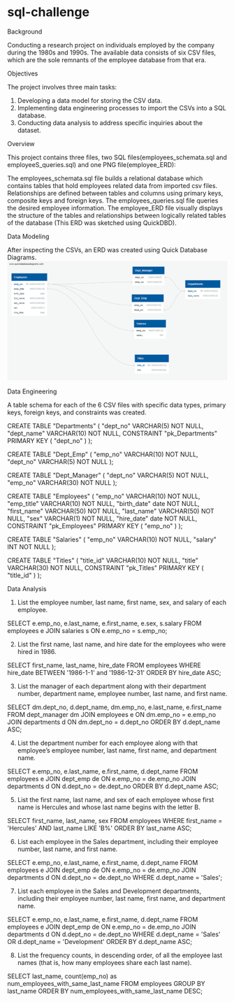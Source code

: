 # sql-challenge

Background

Conducting a research project on individuals employed by the company during the 1980s and 1990s. The available data consists of six CSV files, which are the sole remnants of the employee database from that era.

Objectives

The project involves three main tasks:

1. Developing a data model for storing the CSV data.
2. Implementing data engineering processes to import the CSVs into a SQL database.
3. Conducting data analysis to address specific inquiries about the dataset.

Overview

This project contains three  files, two SQL files(employees_schemata.sql and employeeS_queries.sql) and one PNG file(employee_ERD):

The employees_schemata.sql file builds a relational database which contains tables that hold employees related data from imported csv files. Relationships are defined between tables and columns using primary keys, composite keys and foreign keys.
The employees_queries.sql file queries the desired employee information.
The employee_ERD file visually displays the structure of the tables and relationships between logically related tables of the database (This ERD was sketched using QuickDBD).

Data Modeling

After inspecting the CSVs, an ERD was created using Quick Database Diagrams.
![alt text](Employee_ERD-1.png)


Data Engineering

A table schema for each of the 6 CSV files with specific data types, primary keys, foreign keys, and constraints was created.

CREATE TABLE "Departments" (
    "dept_no" VARCHAR(5)   NOT NULL,
    "dept_name" VARCHAR(10)   NOT NULL,
    CONSTRAINT "pk_Departments" PRIMARY KEY (
        "dept_no"
     )
);

CREATE TABLE "Dept_Emp" (
    "emp_no" VARCHAR(10)   NOT NULL,
    "dept_no" VARCHAR(5)   NOT NULL
);

CREATE TABLE "Dept_Manager" (
    "dept_no" VARCHAR(5)   NOT NULL,
    "emp_no" VARCHAR(30)   NOT NULL
);

CREATE TABLE "Employees" (
    "emp_no" VARCHAR(10)   NOT NULL,
    "emp_title" VARCHAR(10)   NOT NULL,
    "birth_date" date   NOT NULL,
    "first_name" VARCHAR(50)   NOT NULL,
    "last_name" VARCHAR(50)   NOT NULL,
    "sex" VARCHAR(1)   NOT NULL,
    "hire_date" date   NOT NULL,
    CONSTRAINT "pk_Employees" PRIMARY KEY (
        "emp_no"
     )
);

CREATE TABLE "Salaries" (
    "emp_no" VARCHAR(10)   NOT NULL,
    "salary" INT   NOT NULL
);

CREATE TABLE "Titles" (
    "title_id" VARCHAR(10)   NOT NULL,
    "title" VARCHAR(30)   NOT NULL,
    CONSTRAINT "pk_Titles" PRIMARY KEY (
        "title_id"
     )
);



Data Analysis

1. List the employee number, last name, first name, sex, and salary of each employee.

SELECT e.emp_no, e.last_name, e.first_name, e.sex, s.salary
FROM employees e
JOIN salaries s
ON e.emp_no = s.emp_no;

2. List the first name, last name, and hire date for the employees who were hired in 1986.

SELECT first_name, last_name, hire_date 
FROM employees
WHERE hire_date BETWEEN '1986-1-1' and '1986-12-31'
ORDER BY hire_date ASC;

3. List the manager of each department along with their department number, department name, employee number, last name, and first name.

SELECT dm.dept_no, d.dept_name, dm.emp_no, e.last_name, e.first_name 
FROM dept_manager dm
JOIN employees e
ON dm.emp_no = e.emp_no
JOIN departments d
ON dm.dept_no = d.dept_no
ORDER BY d.dept_name ASC;

4. List the department number for each employee along with that employee’s employee number, last name, first name, and department name.

SELECT e.emp_no, e.last_name, e.first_name, d.dept_name
FROM employees e
JOIN dept_emp de 
ON e.emp_no = de.emp_no
JOIN departments d
ON d.dept_no = de.dept_no
ORDER BY d.dept_name ASC;

5. List the first name, last name, and sex of each employee whose first name is Hercules and whose last name begins with the letter B.

SELECT first_name, last_name, sex
FROM employees 
WHERE first_name = 'Hercules' AND last_name LIKE 'B%'
ORDER BY last_name ASC;

6. List each employee in the Sales department, including their employee number, last name, and first name.

SELECT e.emp_no, e.last_name, e.first_name, d.dept_name
FROM employees e
JOIN dept_emp de 
ON e.emp_no = de.emp_no
JOIN departments d
ON d.dept_no = de.dept_no
WHERE d.dept_name = 'Sales';


7. List each employee in the Sales and Development departments, including their employee number, last name, first name, and department name.

SELECT e.emp_no, e.last_name, e.first_name, d.dept_name
FROM employees e
JOIN dept_emp de 
ON e.emp_no = de.emp_no
JOIN departments d
ON d.dept_no = de.dept_no
WHERE d.dept_name = 'Sales' OR d.dept_name = 'Development'
ORDER BY d.dept_name ASC;

8. List the frequency counts, in descending order, of all the employee last names (that is, how many employees share each last name).

SELECT last_name, count(emp_no) as num_employees_with_same_last_name
FROM employees
GROUP BY last_name
ORDER BY num_employees_with_same_last_name DESC;